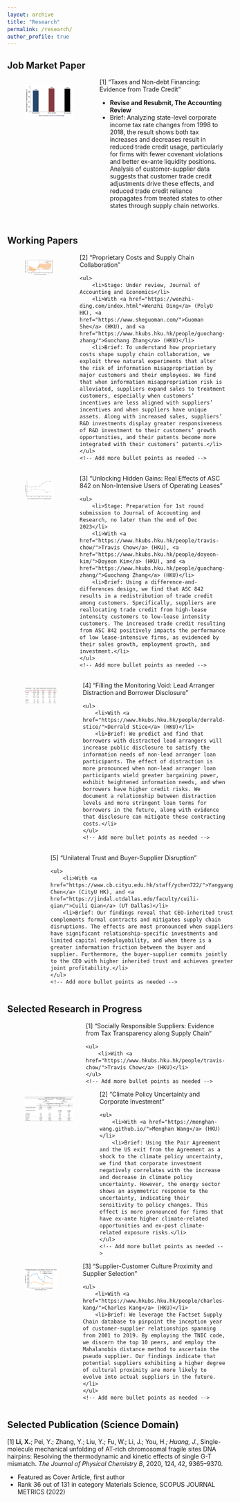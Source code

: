 ```yaml
---
layout: archive
title: "Research"
permalink: /research/
author_profile: true
---
```



## Job Market Paper
<!-- [1] “Taxes and Non-debt Financing: Evidence from Trade Credit” 
- Stage: Under review, The Accounting Review
- Brief: Analyzing state-level corporate income tax rate changes from 1998 to 2018, the result shows both tax increases and decreases result in reduced trade credit usage, particularly for firms with fewer covenant violations and better ex-ante liquidity positions. Analysis of customer-supplier data suggests that customer trade credit adjustments drive these effects, and reduced trade credit reliance propagates from treated states to other states through supply chain networks. -->


<div style="display: flex;">
  <div style="flex: 40%; padding-right: 20px;">
    <figure>
      <img src="/files/Fig1.jpg" alt="Image Description">
      <!-- <figcaption>Tax Rate Change and TC Changes</figcaption> -->
    </figure>
  </div>
  <div style="flex: 60%;">
    [1] “Taxes and Non-debt Financing: Evidence from Trade Credit”  
    <ul>
        <li> <B>Revise and Resubmit, The Accounting Review</B></li>
        <li>Brief: Analyzing state-level corporate income tax rate changes from 1998 to 2018, the result shows both tax increases and decreases result in reduced trade credit usage, particularly for firms with fewer covenant violations and better ex-ante liquidity positions. Analysis of customer-supplier data suggests that customer trade credit adjustments drive these effects, and reduced trade credit reliance propagates from treated states to other states through supply chain networks.</li>
    </ul>
    <!-- Add more bullet points as needed -->
  </div>
</div>

<br>

## Working Papers 

<!-- [2] “Proprietary Costs and Supply Chain Collaboration” 
- Stage: Under review, Journal of Accounting and Economics
- With [Wenzhi Ding](https://wenzhi-ding.com/index.html) (PolyU HK), [Guoman She](https://www.sheguoman.com/) (HKU), and [Guochang Zhang](https://www.hkubs.hku.hk/people/guochang-zhang/) (HKU)
- Brief: To understand how proprietary costs shape supply chain collaboration, we exploit three natural experiments that alter the risk of information misappropriation by major customers and their employees. We find that when information misappropriation risk is alleviated, suppliers expand sales to treatment customers, especially when customers’ incentives are less aligned with suppliers’ incentives and when suppliers have unique assets. Along with increased sales, suppliers’ R&D investments display greater responsiveness of R&D investment to their customers’ growth opportunities, and their patents become more integrated with their customers’ patents. -->

<div style="display: flex;">
  <div style="flex: 40%; padding-right: 20px;">
    <figure>
      <img src="/files/Fig2.jpg" alt="Image Description">
      <!-- <figcaption>Tax Rate Change and TC Changes</figcaption> -->
    </figure>
  </div>
  <div style="flex: 60%;">
    [2] “Proprietary Costs and Supply Chain Collaboration” 

    <ul>
        <li>Stage: Under review, Journal of Accounting and Economics</li>
        <li>With <a href="https://wenzhi-ding.com/index.html">Wenzhi Ding</a> (PolyU HK), <a href="https://www.sheguoman.com/">Guoman She</a> (HKU), and <a href="https://www.hkubs.hku.hk/people/guochang-zhang/">Guochang Zhang</a> (HKU)</li>
        <li>Brief: To understand how proprietary costs shape supply chain collaboration, we exploit three natural experiments that alter the risk of information misappropriation by major customers and their employees. We find that when information misappropriation risk is alleviated, suppliers expand sales to treatment customers, especially when customers’ incentives are less aligned with suppliers’ incentives and when suppliers have unique assets. Along with increased sales, suppliers’ R&D investments display greater responsiveness of R&D investment to their customers’ growth opportunities, and their patents become more integrated with their customers’ patents.</li>
    </ul>
    <!-- Add more bullet points as needed -->
  </div>
</div>

<br>


<!-- [3] “Unlocking Hidden Gains: Real Effects of ASC 842 on Non-Intensive Users of Operating Leases” 
- Stage: Preparation for 1st round submission to Journal of Accounting and Research, by the end of Nov. 2023
- With [Travis Chow](https://www.hkubs.hku.hk/people/travis-chow/) (HKU), Doyeon Kim (HKU), and [Guochang Zhang](https://www.hkubs.hku.hk/people/guochang-zhang/) (HKU)
- Brief: Using a difference-and-differences design, we find that ASC 842 results in a redistribution of trade credit among customers. Specifically, suppliers are reallocating trade credit from high-lease intensity customers to low-lease intensity customers. The increased trade credit resulting from ASC 842 positively impacts the performance of low lease-intensive firms, as evidenced by their sales growth, employment growth, and investment. -->

<div style="display: flex;">
  <div style="flex: 40%; padding-right: 20px;">
    <figure>
      <img src="/files/Fig3.jpg" alt="Image Description">
      <!-- <figcaption>Tax Rate Change and TC Changes</figcaption> -->
    </figure>
  </div>
  <div style="flex: 60%;">
    [3] “Unlocking Hidden Gains: Real Effects of ASC 842 on Non-Intensive Users of Operating Leases” 

    <ul>
        <li>Stage: Preparation for 1st round submission to Journal of Accounting and Research, no later than the end of Dec 2023</li>
        <li>With <a href="https://www.hkubs.hku.hk/people/travis-chow/">Travis Chow</a> (HKU), <a href="https://www.hkubs.hku.hk/people/doyeon-kim/">Doyeon Kim</a> (HKU), and <a href="https://www.hkubs.hku.hk/people/guochang-zhang/">Guochang Zhang</a> (HKU)</li>
        <li>Brief: Using a difference-and-differences design, we find that ASC 842 results in a redistribution of trade credit among customers. Specifically, suppliers are reallocating trade credit from high-lease intensity customers to low-lease intensity customers. The increased trade credit resulting from ASC 842 positively impacts the performance of low lease-intensive firms, as evidenced by their sales growth, employment growth, and investment.</li>
    </ul>
    <!-- Add more bullet points as needed -->
  </div>
</div>

<br>


<!-- [4] “Filling the Monitoring Void: Lead Arranger Distraction and Borrower Disclosure” 
- with [Derrald Stice](https://www.hkubs.hku.hk/people/derrald-stice/) (HKU)
- Brief: We predict and find that borrowers with distracted lead arrangers will increase public disclosure to satisfy the information needs of non-lead arranger loan participants. The effect of distraction is more pronounced when. non-lead arranger loan participants wield greater bargaining power, exhibit heightened information needs, and when borrowers have higher credit risks. We document a relationship between distraction levels and more stringent loan terms for borrowers in the future, along with evidence that disclosure can mitigate these contracting costs. -->

<div style="display: flex;">
  <div style="flex: 40%; padding-right: 20px;">
    <figure>
      <img src="/files/Fig4.jpg" alt="Image Description">
      <!-- <figcaption>Tax Rate Change and TC Changes</figcaption> -->
    </figure>
  </div>
  <div style="flex: 60%;">
    [4] “Filling the Monitoring Void: Lead Arranger Distraction and Borrower Disclosure” 

    <ul>
        <li>With <a href="https://www.hkubs.hku.hk/people/derrald-stice/">Derrald Stice</a> (HKU)</li>
        <li>Brief: We predict and find that borrowers with distracted lead arrangers will increase public disclosure to satisfy the information needs of non-lead arranger loan participants. The effect of distraction is more pronounced when non-lead arranger loan participants wield greater bargaining power, exhibit heightened information needs, and when borrowers have higher credit risks. We document a relationship between distraction levels and more stringent loan terms for borrowers in the future, along with evidence that disclosure can mitigate these contracting costs.</li>
    </ul>
    <!-- Add more bullet points as needed -->
  </div>
</div>

<br>



<!-- [5] “Unilateral Trust and Buyer-Supplier Disruption” 
- with [Yangyang Chen](https://www.cb.cityu.edu.hk/staff/ychen722/) (CityU HK) and [Cuili Qian](https://jindal.utdallas.edu/faculty/cuili-qian/) (UT Dallas)
- Brief: Our findings reveal that CEO-inherited trust complements formal contracts and mitigates supply chain disruptions. The effects are most pronounced when suppliers have significant relationship-specific investments and limited capital redeployability, and when there is a greater information friction between the buyer and supplier. Furthermore, the buyer-supplier commits jointly to the CEO with higher inherited trust and achieves greater joint profitability. -->

<div style="display: flex;">
  <div style="flex: 40%; padding-right: 20px;">
    <figure>
      <img src="/files/Fig5.jpg" alt="Image Description">
      <!-- <figcaption>Tax Rate Change and TC Changes</figcaption> -->
    </figure>
  </div>
  <div style="flex: 60%;">
    [5] “Unilateral Trust and Buyer-Supplier Disruption” 

    <ul>
        <li>With <a href="https://www.cb.cityu.edu.hk/staff/ychen722/">Yangyang Chen</a> (CityU HK), and <a href="https://jindal.utdallas.edu/faculty/cuili-qian/">Cuili Qian</a> (UT Dallas)</li>
        <li>Brief: Our findings reveal that CEO-inherited trust complements formal contracts and mitigates supply chain disruptions. The effects are most pronounced when suppliers have significant relationship-specific investments and limited capital redeployability, and when there is a greater information friction between the buyer and supplier. Furthermore, the buyer-supplier commits jointly to the CEO with higher inherited trust and achieves greater joint profitability.</li>
    </ul>
    <!-- Add more bullet points as needed -->
  </div>
</div>

## Selected Research in Progress 

<!-- [1] “Socially Responsible Suppliers: Evidence from Tax Transparency along Supply Chain“
- With [Travis Chow](https://www.hkubs.hku.hk/people/travis-chow/) (HKU) -->

<div style="display: flex;">
  <div style="flex: 40%; padding-right: 20px;">
    <!-- <figure> -->
      <!-- <img src="/files/Fig11.jpg" alt="Image Description"> -->
      <!-- <figcaption>Tax Rate Change and TC Changes</figcaption> -->
    <!-- </figure> -->
  </div>
  <div style="flex: 60%;">
    [1] “Socially Responsible Suppliers: Evidence from Tax Transparency along Supply Chain“

    <ul>
        <li>With <a href="https://www.hkubs.hku.hk/people/travis-chow/">Travis Chow</a> (HKU)</li>
    </ul>
    <!-- Add more bullet points as needed -->
  </div>
</div>



<!-- [1] “Climate Policy Uncertainty and Corporate Investment” 
- With Menghan Wang (HKU)
- Brief: Using the Pair Agreement and the US exit from the Agreement as a shock to the climate policy uncertainty, we find that corporate investment negatively correlates with the increase and decrease in climate policy uncertainty. However, the energy sector shows an asymmetric response to the uncertainty, indicating their sensitivity to policy changes. This effect is more pronounced for firms that have ex-ante higher climate-related opportunities and ex-post climate-related exposure risks. -->

<div style="display: flex;">
  <div style="flex: 40%; padding-right: 20px;">
    <figure>
      <img src="/files/Fig10.jpg" alt="Image Description">
      <!-- <figcaption>Tax Rate Change and TC Changes</figcaption> -->
    </figure>
  </div>
  <div style="flex: 60%;">
    [2] “Climate Policy Uncertainty and Corporate Investment” 

    <ul>
        <li>With <a href="https://menghan-wang.github.io/">Menghan Wang</a> (HKU)</li>
        <li>Brief: Using the Pair Agreement and the US exit from the Agreement as a shock to the climate policy uncertainty, we find that corporate investment negatively correlates with the increase and decrease in climate policy uncertainty. However, the energy sector shows an asymmetric response to the uncertainty, indicating their sensitivity to policy changes. This effect is more pronounced for firms that have ex-ante higher climate-related opportunities and ex-post climate-related exposure risks.</li>
    </ul>
    <!-- Add more bullet points as needed -->
  </div>
</div>


 
<!-- [2] “Supplier-Customer Culture Proximity and Supplier Selection” 
- With Charles Kang -->

<div style="display: flex;">
  <div style="flex: 40%; padding-right: 20px;">
    <figure>
      <img src="/files/Fig8.png" alt="Image Description">
      <!-- <figcaption>Tax Rate Change and TC Changes</figcaption> -->
    </figure>
  </div>
  <div style="flex: 60%;">
    [3] “Supplier-Customer Culture Proximity and Supplier Selection” 

    <ul>
        <li>With <a href="https://www.hkubs.hku.hk/people/charles-kang/">Charles Kang</a> (HKU)</li>
        <li>Brief: We leverage the Factset Supply Chain database to pinpoint the inception year of customer-supplier relationships spanning from 2001 to 2019. By employing the TNIC code, we discern the top 10 peers, and employ the Mahalanobis distance method to ascertain the pseudo supplier. Our findings indicate that potential suppliers exhibiting a higher degree of cultural proximity are more likely to evolve into actual suppliers in the future. </li>
    </ul>
    <!-- Add more bullet points as needed -->
  </div>
</div>


## Selected Publication (Science Domain) 
 
[1] **Li, X.**; Pei, Y.; Zhang, Y.; Liu, Y.; Fu, W.; Li, J.; You, H.*; Huang, J.*, Single-molecule mechanical unfolding of AT-rich chromosomal fragile sites DNA hairpins: Resolving the thermodynamic and kinetic effects of single G-T mismatch. *The Journal of Physical Chemistry B*, 2020, 124, 42, 9365–9370. 
- Featured as Cover Article, first author
- Rank 36 out of 131 in category Materials Science, SCOPUS JOURNAL METRICS (2022)

